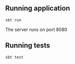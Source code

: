 ## Running application

```
sbt run
```

The server runs on port 8080


## Running tests

```
sbt test
```
